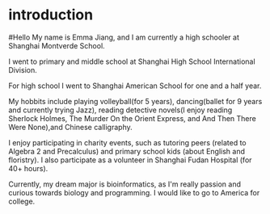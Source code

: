 # introduction
#Hello My name is Emma Jiang, and I am currently a high schooler at Shanghai Montverde School. 

I went to primary and middle school at Shanghai High School International Division.

For high school I went to Shanghai American School for one and a half year.

My hobbits include playing volleyball(for 5 years), dancing(ballet for 9 years and currently trying Jazz), reading detective novels(I enjoy reading Sherlock Holmes, The Murder On the Orient Express, and And Then There Were None),and Chinese calligraphy. 

I enjoy participating in charity events, such as tutoring peers (related to Algebra 2 and Precalculus) and primary school kids (about English and floristry). I also participate as a volunteer in Shanghai Fudan Hospital (for 40+ hours).

Currently, my dream major is bioinformatics, as I'm really passion and curious towards biology and programming. I would like to go to America for college.
